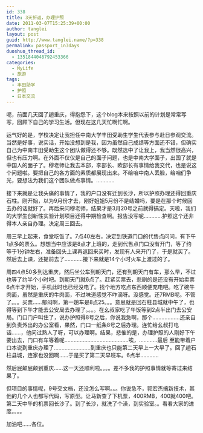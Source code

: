```yaml
---
id: 338
title: 3天折返，办理护照
date: 2011-03-07T15:25:39+00:00
author: tanglei
layout: post
guid: http://www.tanglei.name/?p=338
permalink: passport_in3days
duoshuo_thread_id:
  - 1351844048792453366
categories:
  - MyLife
  - 旅游
tags:
  - 丰田助学
  - 护照
  - 日本交流
---
```

呃，前面几天回了趟重庆，得抱怨下，这个blog本来按照以前的计划是常常写写，回顾下自己的学习生活。但现在这几天忙啊忙啊。
  
运气好的是，学校决定让我担任中南大学丰田受助生学生代表参与赴日参观交流。当然是好事，说实话，开始没想到是我，因为虽然自己成绩等方面还不错，但确实自己为中南丰田受助生这个团队做得还不够。既然选中了让我上，我当然很高兴，但也有压力啊。在外面不仅仅是自己的面子问题，也是中南大学面子，出国了就是中国人的面子了。穆老师让我去本部，李部长、欧部长有事情给我交代，也是说这个问题啦。要把自己的各方面的素质都展现出来。不给咱中南人丢脸，给咱们争光，要想法为我们这个团队做点事情。…………
  
接下来就是让我头痛的事情了，我的户口没有迁到长沙，所以护照办理还得回重庆石柱。刚开始，以为9月份才去，刚好姐姐5月份不是结婚吗，要是在那个时候回去办的话就好了。再后来问穆老师，结果才是3月20号之前就得搞定。天啦，我们的大学生创新性实验计划项目还得中期检查啊。报告没写呢…………护照这个还非得本人亲自办理。决定周三回去。
  
周三早上起来，食堂吃饭了。7点40左右，决定到铁道门口的代售点问问，有下午1点多的票么。想想当中应该是8点才上班的，走到代售点门口没有开门，等了约等于1分钟左右，准备回头上课再返回来买时，发现有人来开门了，于是就买了。然后去上课，还提前去了…………接下来就是14个小时火车上渡过的了。
  
周四4点50多到达重庆，然后坐公车到朝天门，还有到朝天门有车，那么早，不过也等了约半个小时吧。到朝天门就6点了。赶紧买票去，悲剧的是还没有开始卖票6点半才开始，手机此时也已经没电了。找个地方吃点东西顺便充电吧。吃了碗牛肉面，虽然是重庆的牛肉面，不过味道感觉不咋滴呀。没感觉。还7RMB呢。不管了。。。买票……郁闷啊，第一趟车是8点25。。。意思就是回石柱县城就中午了，也得等到下午才能去公安局去办理了。。。。在幺叔家吃了午饭等到2点半出门去公安局。门口门户叫住了，说办护照得8号之后，你说我急啊，那个………………还亲自到负责外出的办公室看，果然，门口一纸条8号之后办理。连忙给幺叔打电话……，他问过熟人了呀，可以办理啊。结果，悲催的是，办理护照的人刚好下午要出去，门口有车等着呢……………………………………唉，…………最后 至能带着户口本说到重庆办理了……………………到重庆也只能第二天早上一大早了。回了趟石柱县城，连家也没回啊……于是买了第二天早班车。6点半…………
  
然后屁颠屁颠到重庆……这一天还顺利啦。。。。差不多我的护照事情就等寄过来结果了。
  
但项目的事情呢，9号交文档，还没怎么写啊。。。你说急不，郭宏杰搞新技术，其他的几个人也都写代码，写原型。让马新查了下机票，400RMB，400就400吧。第二天中午的机票回长沙了。到了长沙，就洗了个澡，到实验室。。看看大家的进度。。。。
  
加油吧……各位。
